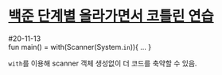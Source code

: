 [백준 단계별 올라가면서 코틀린 연습](https://www.acmicpc.net/step, "baekjoon link")
===================================================================================

#20-11-13   
    fun main() = with(Scanner(System.`in`)){
        ...
    }

`with`를 이용해 scanner 객체 생성없이 더 코드를 축약할 수 있음.

